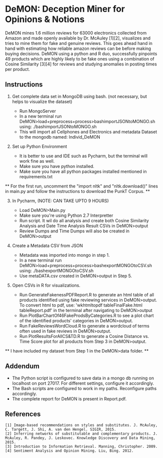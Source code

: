 # DeMON: Deception Miner for Opinions & Notions

DeMON mines 1.6 million reviews for 63000 electronics collected from Amazon and made openly available  by Dr. McAuley [1][2], visualizes and tries to mine them for fake and genuine reviews. This goes ahead hand in hand with estimating how reliable amazon reviews can be before making buying decisions. DeMON
using a python and R duo, successfully pinpoints 49 products which are highly likely to be fake
ones using a combination of Cosine Similarity [3][4] for reviews and studying anomalies in posting
times per product.

## Instructions

1. Get complete data set in MongoDB using bash. (not necessary, but helps to visualize the dataset)
	- Run MongoServer
	- In a new terminal run DeMON>load+preprocess+process>bashimportJSONtoMONGO.sh using: ./bashimportJSONtoMONGO.sh
	- This will import all Cellphones and Electronics and metadata Dataset to the mongodb named: Individ_DeMON
	
2. Set up Python Environment
	- It is better to use and IDE such as Pycharm, but the terminal will work fine as well.
	- Make sure you have python installed.
	- Make sure you have all python packages installed mentioned in requirements.txt

** For the first run, uncomment the "import nltk" and "nltk.download()" lines in main.py and follow the instructions to download the PunkT Corpus. **
   
3. In Pycharm, (NOTE: CAN TAKE UPTO 9 HOURS)
	- Load DeMON>Main.py
	- Make sure you're using Python 2.7 Interpretter
	- Run script. It wil do all analysis and create both Cosine Similarity Analysis and Date Time Analysis Result CSVs in DeMON>output
	- Review Dumps and Time Dumps will also be created in DeMON>output

4. Create a Metadata CSV from JSON
	- Metadata was imported into mongo in step 1. 
	- In a new terminal run DeMON>load+preprocess+process>bashexportMONGOtoCSV.sh using: ./bashexportMONGOtoCSV.sh
	- Use metaDATA.csv created in DeMON>output in Step 5.

5. Open CSVs in R for visualizations.
	- Run GenerateFakenessPDFReport.R to generate an html table of all products identified using fake reviewing services in DeMON>output. To convert html to pdf, use: 'wkhtmltopdf tableFinalFake.html tableReport.pdf' in the terminal after navigating to DeMON>output
	- Run PlotBarChartOf46FakeProdsByCategories.R to see a plot chart of the identified products' categories in DeMON>output.
	- Run FakeReviewsWordCloud.R to generate a wordcloud of terms often used in fake reviews in DeMON>output.
	- Run PlotResultsForAllCS&TD.R to generate a Cosine Distance vs. Time Score plot for all products from Step 3 in DeMON>output.

** I have included my dataset from Step 1 in the DeMON>data folder. **

## Addendum

* The Python script is configured to save data in a mongo db running on localhost on port 27017. For different settings, configure it accordingly.
* The Bash scripts are configured to work in my paths. Reconfigure paths accordingly.
* The complete report for DeMON is present in Report.pdf.

## References
	[1] Image-based recommendations on styles and substitutes. J. McAuley, C. Targett, J. Shi, A. van den Hengel. SIGIR, 2015.
	[2] Inferring networks of substitutable and complementary products. J. McAuley, R. Pandey, J. Leskovec. Knowledge Discovery and Data Mining, 2015.
	[3] Introduction to Information Retrieval. Manning, Christopher. 2009.
	[4] Sentiment Analysis and Opinion Mining. Liu, Bing. 2012. 
